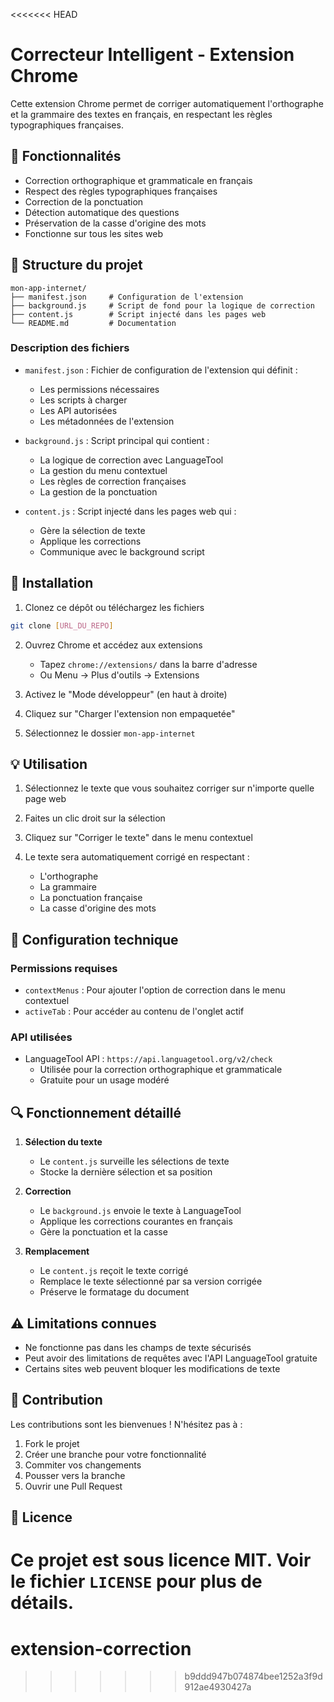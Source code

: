<<<<<<< HEAD
# Correcteur Intelligent - Extension Chrome

Cette extension Chrome permet de corriger automatiquement l'orthographe et la grammaire des textes en français, en respectant les règles typographiques françaises.

## 🌟 Fonctionnalités

- Correction orthographique et grammaticale en français
- Respect des règles typographiques françaises
- Correction de la ponctuation
- Détection automatique des questions
- Préservation de la casse d'origine des mots
- Fonctionne sur tous les sites web

## 📁 Structure du projet

```
mon-app-internet/
├── manifest.json     # Configuration de l'extension
├── background.js     # Script de fond pour la logique de correction
├── content.js        # Script injecté dans les pages web
└── README.md         # Documentation
```

### Description des fichiers

- `manifest.json` : Fichier de configuration de l'extension qui définit :
  - Les permissions nécessaires
  - Les scripts à charger
  - Les API autorisées
  - Les métadonnées de l'extension

- `background.js` : Script principal qui contient :
  - La logique de correction avec LanguageTool
  - La gestion du menu contextuel
  - Les règles de correction françaises
  - La gestion de la ponctuation

- `content.js` : Script injecté dans les pages web qui :
  - Gère la sélection de texte
  - Applique les corrections
  - Communique avec le background script

## 🚀 Installation

1. Clonez ce dépôt ou téléchargez les fichiers
```bash
git clone [URL_DU_REPO]
```

2. Ouvrez Chrome et accédez aux extensions
   - Tapez `chrome://extensions/` dans la barre d'adresse
   - Ou Menu → Plus d'outils → Extensions

3. Activez le "Mode développeur" (en haut à droite)

4. Cliquez sur "Charger l'extension non empaquetée"

5. Sélectionnez le dossier `mon-app-internet`

## 💡 Utilisation

1. Sélectionnez le texte que vous souhaitez corriger sur n'importe quelle page web

2. Faites un clic droit sur la sélection

3. Cliquez sur "Corriger le texte" dans le menu contextuel

4. Le texte sera automatiquement corrigé en respectant :
   - L'orthographe
   - La grammaire
   - La ponctuation française
   - La casse d'origine des mots

## 🔧 Configuration technique

### Permissions requises
- `contextMenus` : Pour ajouter l'option de correction dans le menu contextuel
- `activeTab` : Pour accéder au contenu de l'onglet actif

### API utilisées
- LanguageTool API : `https://api.languagetool.org/v2/check`
  - Utilisée pour la correction orthographique et grammaticale
  - Gratuite pour un usage modéré

## 🔍 Fonctionnement détaillé

1. **Sélection du texte**
   - Le `content.js` surveille les sélections de texte
   - Stocke la dernière sélection et sa position

2. **Correction**
   - Le `background.js` envoie le texte à LanguageTool
   - Applique les corrections courantes en français
   - Gère la ponctuation et la casse

3. **Remplacement**
   - Le `content.js` reçoit le texte corrigé
   - Remplace le texte sélectionné par sa version corrigée
   - Préserve le formatage du document

## ⚠️ Limitations connues

- Ne fonctionne pas dans les champs de texte sécurisés
- Peut avoir des limitations de requêtes avec l'API LanguageTool gratuite
- Certains sites web peuvent bloquer les modifications de texte

## 🤝 Contribution

Les contributions sont les bienvenues ! N'hésitez pas à :
1. Fork le projet
2. Créer une branche pour votre fonctionnalité
3. Commiter vos changements
4. Pousser vers la branche
5. Ouvrir une Pull Request

## 📝 Licence

Ce projet est sous licence MIT. Voir le fichier `LICENSE` pour plus de détails. 
=======
# extension-correction
>>>>>>> b9ddd947b074874bee1252a3f9d912ae4930427a
